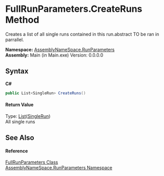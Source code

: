 # FullRunParameters.CreateRuns Method 
 

Creates a list of all single runs contained in this run.abstract TO be ran in parrallel.

**Namespace:**&nbsp;<a href="4763cf1c-e4af-43c5-78fe-6f03f6e2281f">AssemblyNameSpace.RunParameters</a><br />**Assembly:**&nbsp;Main (in Main.exe) Version: 0.0.0.0

## Syntax

**C#**<br />
``` C#
public List<SingleRun> CreateRuns()
```


#### Return Value
Type: <a href="http://msdn2.microsoft.com/en-us/library/6sh2ey19" target="_blank">List</a>(<a href="af5c52aa-e355-ecee-14fb-728210fd89c2">SingleRun</a>)<br />All single runs

## See Also


#### Reference
<a href="f2583f92-6d48-57aa-74d4-e42cc4a80790">FullRunParameters Class</a><br /><a href="4763cf1c-e4af-43c5-78fe-6f03f6e2281f">AssemblyNameSpace.RunParameters Namespace</a><br />